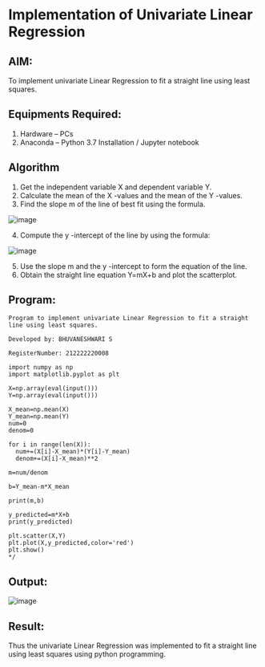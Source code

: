 # Implementation of Univariate Linear Regression
## AIM:
To implement univariate Linear Regression to fit a straight line using least squares.

## Equipments Required:
1. Hardware – PCs
2. Anaconda – Python 3.7 Installation / Jupyter notebook

## Algorithm
1. Get the independent variable X and dependent variable Y.
2. Calculate the mean of the X -values and the mean of the Y -values.
3. Find the slope m of the line of best fit using the formula. 

![image](https://github.com/user-attachments/assets/464ecfa0-8d5c-4060-a83f-520bf701b0bc)


4. Compute the y -intercept of the line by using the formula:

![image](https://github.com/user-attachments/assets/a98f3c6a-98b3-46a6-907b-ce78457c763d)

5. Use the slope m and the y -intercept to form the equation of the line.
6. Obtain the straight line equation Y=mX+b and plot the scatterplot.

## Program:
```/*
Program to implement univariate Linear Regression to fit a straight line using least squares.

Developed by: BHUVANESHWARI S

RegisterNumber: 212222220008

import numpy as np
import matplotlib.pyplot as plt

X=np.array(eval(input()))
Y=np.array(eval(input()))

X_mean=np.mean(X)
Y_mean=np.mean(Y)
num=0
denom=0

for i in range(len(X)):
  num+=(X[i]-X_mean)*(Y[i]-Y_mean)
  denom+=(X[i]-X_mean)**2

m=num/denom

b=Y_mean-m*X_mean

print(m,b)

y_predicted=m*X+b
print(y_predicted)

plt.scatter(X,Y)
plt.plot(X,y_predicted,color='red')
plt.show()
*/
```


## Output:
![image](https://github.com/user-attachments/assets/c538e6ef-16a2-4b8b-9aea-44d29ce0ffaf)



## Result:
Thus the univariate Linear Regression was implemented to fit a straight line using least squares using python programming.
